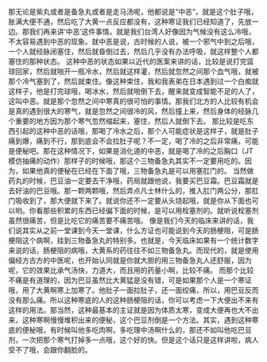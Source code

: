 那无论是紫丸或者是备急丸或者是走马汤呢，他都说是“中恶”，就是这个肚子哦，胀满大便不通，然后吃了大黄一点反应都没有，这种寒证我们已经知道了，先放一边。那我们再来讲‘中恶’这件事情。就是我们台湾人好像因为气候没有这么冷哦，不太容易遇到中恶的现象。就中恶是说，古时候的人说，被一个邪气中到之后哦，一个人就经脉闭塞住，然后就昏倒过去，然后几乎没有办法呼吸，就这样整个人都塞住的那种状态。
这种中恶的状态如果以近代的医案来讲的话，比较是说打完篮球回家，然后就啪开一瓶冷水，然后就这样灌，然后就忽然之间那个血气哦，就被那个冷气塞到了，然后就束住。像这种束住，我和我表弟在日本遇到过一个白痴就这样子，他是打完球哦，喝冰水，然后就啪倒下去，醒来就变成智能不足的人了，这叫中恶。就是那个忽然之间中寒真的很可怕的事情。那我们北方的人比较有机会是真的遇到很大的寒气，就是忽然之间很冷的风，然后撞上来，然后身体的经脉几个重要的地方因为那个寒气忽然缩起来，塞住，然后人就倒下去。
那比较是吃东西引起的这种中恶的话哦，那喝了冷水之后，那个人可能症状是这样子，就是肚子痛到爆，痛到不行，那到底会不会拉肚子呢？不一定，喝了冷的之后非常痛，可能是便秘吧。那在这种情况下，如果是消化道的中恶，就是喝了冷的之后胸口（JT模仿抽痛的动作）那样子的时候哦，那这个三物备急丸其实不一定要用吃的。因为，如果他真的便秘在已经在下面了哦，三物备急丸是可以用塞肛门的。
当然做药丸的时候，巴豆油一定要去干净哦，药局就跟他说，我要买巴豆霜。巴豆霜就是去好油的巴豆哦。那一颗两颗哦，然后弄点凡士林什么的，推入肛门两公分，那肛门吸收到了，那大便就下来了。就说你还不一定要从头烧起哦，就是你从下面也可以哟。你看那些积累的东西已经偏下面的时候，是可以用栓塞剂的。就听说栓塞剂虽然很痛苦，但是比吃它的痛苦要不痛苦哦。
像是我们今天的临床来讲的话，我们说其实从之前一堂课到今天一堂课，什么方证也可能说到今天的肠梗阻，可是肠梗阻这个病啊，挂到三物备急丸的特别多。也就是，今天临床如果有一个统计数字来说的话，肠梗阻的病哦，大黄系的药往往不如三物备急丸。而现代的，就是使用偏经方古方的中医呢，也开始认同就是你就大胆的用三物备急丸人还舒服，因为呢，它的效果比承气汤快，力道大，而且用的药量小啊，比较不痛。
而那个比较不痛是有道理的，因为巴豆虽然比大黄猛是没有错，可是如果那个人是一个寒证哦，用了大黄啊寒上加寒了。他肚子一面拉肚子，还一面绞痛，所以，用巴豆反而没有那么痛。所以这种寒底的人的这种肠梗阻的话，你可以考虑一下大便出不来有这样的用法。那当然，这种最基本的主证就是因为体质太寒，变成大便再也大不出来，这种寒啊慢慢堆积出来的便秘，这个巴豆剂倒是一个方法。其实，遇到这种寒底的便秘哦，有时候叫他多吃肉啊，多吃理中汤啊什么的，那还不如叫他吃巴豆剂，一次把那个寒气打掉多一点哦，这个好的快。但是这个话只是这样讲啦，病人受不了哦，会跟你翻脸的。

